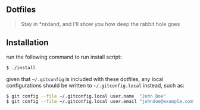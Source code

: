 ## Dotfiles

> Stay in \*nixland, and I'll show you how deep the rabbit hole goes

## Installation

run the following command to run install script:

``` sh
$ ./install
```

given that `~/.gitconfig` is included with these dotfiles, any local
configurations should be written to `~/.gitconfig.local` instead, such as:

``` sh
$ git config --file ~/.gitconfig.local user.name  "John Doe"
$ git config --file ~/.gitconfig.local user.email "johndoe@example.com"
```
